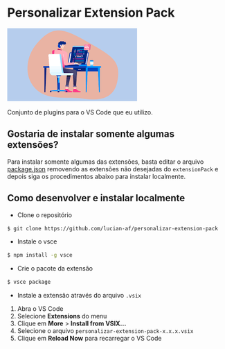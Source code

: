 # Personalizar Extension Pack

![logo](https://github.com/lucian-af/personalizar-extension-pack/blob/main/logo.png)

Conjunto de plugins para o VS Code que eu utilizo.

## Gostaria de instalar somente algumas extensões?

Para instalar somente algumas das extensões, basta editar o arquivo [package.json](package.json) removendo as extensões não desejadas do `extensionPack` e depois siga os procedimentos abaixo para instalar localmente.

## Como desenvolver e instalar localmente

- Clone o repositório

```bash
$ git clone https://github.com/lucian-af/personalizar-extension-pack
```

- Instale o vsce

```bash
$ npm install -g vsce
```

- Crie o pacote da extensão

```bash
$ vsce package
```

- Instale a extensão através do arquivo `.vsix`

1. Abra o VS Code
2. Selecione **Extensions** do menu
3. Clique em **More** > **Install from VSIX...**
4. Selecione o arquivo `personalizar-extension-pack-x.x.x.vsix`
5. Clique em **Reload Now** para recarregar o VS Code

